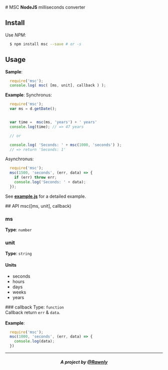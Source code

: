 # MSC
**NodeJS** milliseconds converter 

## Install
Use *NPM*:

```bash
  $ npm install msc --save # or -s
```

## Usage

**Sample**:
```js
  require('msc');
  console.log( msc( [ms, unit], callback ) );
```

**Example**:
Synchronus:
```js
  require('msc');
  var ms = d.getDate();


  var time =  msc(ms, 'years') + ' years'
  console.log(time); // => 47 years

  // or

  console.log( 'Seconds: ' + msc(1000, 'seconds') );
  // => return 'Seconds: 1'

```

Asynchronus:
```js
  require('msc');
  msc(1500, 'seconds', (err, data) => {
    if (err) throw err;
    console.log('Seconds: ' + data);
  });
```

See **[example.js](example.js)** for a detailed example.

## API msc([ms, unit], callback)

### ms
**Type**: `number` <br>

### unit
**Type**: `string` <br>

#### Units
- seconds
- hours
- days
- weeks
- years

### callback
Type: `function`<br>
Callback return `err` & `data`.<br><br>
**Example**:
```js
  require('msc');
  msc(1000, 'seconds', (err, data) => {
    console.log(data);
  })
```

---
<h5 align="center"> A project by <a href="https://github.com/Rawnly">@Rawnly</a> </h5>

